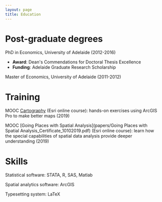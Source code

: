 ```yaml
---
layout: page
title: Education
---
```


# Post-graduate degrees
PhD in Economics, University of Adelaide (2012-2016)
- **Award**: Dean's Commendations for Doctoral Thesis Excellence
- **Funding**: Adelaide Graduate Research Scholarship

Master of Economics, University of Adelaide (2011-2012)

# Training
MOOC [Cartography](papers/Cartography._Certificate_05162019.pdf) (Esri online course): hands-on exercises using ArcGIS Pro to make better maps (2019)

MOOC [Going Places with Spatial Analysis](papers/Going Places with Spatial Analysis_Certificate_10102019.pdf) (Esri online course): learn how the special capabilities of spatial data analysis provide deeper understanding (2019)

# Skills
Statistical software: STATA, R, SAS, Matlab

Spatial analytics software: ArcGIS

Typesetting system: LaTeX
